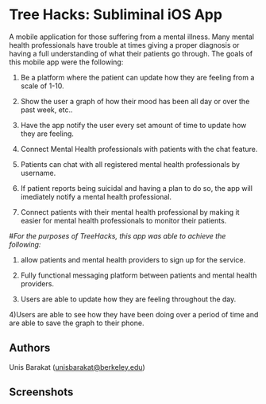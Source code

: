 # Tree Hacks: Subliminal iOS App

A mobile application for those suffering from a mental illness. Many mental health professionals have trouble at times
giving a proper diagnosis or having a full understanding of what their patients go through. The goals of this mobile app 
were the following:

1) Be a platform where the patient can update how they are feeling from a scale of 1-10.

2) Show the user a graph of how their mood has been all day or over the past week, etc..

3) Have the app notify the user every set amount of time to update how they are feeling.

4) Connect Mental Health professionals with patients with the chat feature.

5) Patients can chat with all registered mental health professionals by username.

6) If patient reports being suicidal and having a plan to do so, the app will imediately notify a mental health professional.

7) Connect patients with their mental health professional by making it easier for mental health professionals to monitor their patients.

#*For the purposes of TreeHacks, this app was able to achieve the following:*

1) allow patients and mental health providers to sign up for the service.

2) Fully functional messaging platform between patients and mental health providers.

3) Users are able to update how they are feeling throughout the day.

4)Users are able to see how they have been doing over a period of time and are able to save the graph to their phone.




## Authors

Unis Barakat ([unisbarakat@berkeley.edu](mailto:your_email@berkeley.edu))


## Screenshots


